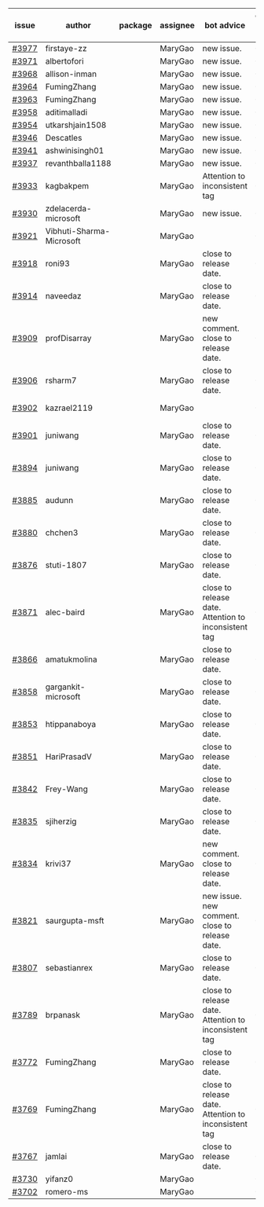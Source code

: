 | issue | author | package | assignee | bot advice | created date of issue | target release date | date from target |
| ------ | ------ | ------ | ------ | ------ | ------ | ------ | :-----: |
| [#3977](https://github.com/Azure/sdk-release-request/issues/3977) | firstaye-zz |  | MaryGao | new issue. | 03-22 | 04-28 |  |
| [#3971](https://github.com/Azure/sdk-release-request/issues/3971) | albertofori |  | MaryGao | new issue. | 03-22 | 04-28 |  |
| [#3968](https://github.com/Azure/sdk-release-request/issues/3968) | allison-inman |  | MaryGao | new issue. | 03-22 | 04-28 |  |
| [#3964](https://github.com/Azure/sdk-release-request/issues/3964) | FumingZhang |  | MaryGao | new issue. | 03-22 | 04-28 |  |
| [#3963](https://github.com/Azure/sdk-release-request/issues/3963) | FumingZhang |  | MaryGao | new issue. | 03-22 | 04-28 |  |
| [#3958](https://github.com/Azure/sdk-release-request/issues/3958) | aditimalladi |  | MaryGao | new issue. | 03-21 | 04-28 |  |
| [#3954](https://github.com/Azure/sdk-release-request/issues/3954) | utkarshjain1508 |  | MaryGao | new issue. | 03-21 | 04-28 |  |
| [#3946](https://github.com/Azure/sdk-release-request/issues/3946) | Descatles |  | MaryGao | new issue. | 03-17 | 04-28 |  |
| [#3941](https://github.com/Azure/sdk-release-request/issues/3941) | ashwinisingh01 |  | MaryGao | new issue. | 03-16 | 04-28 |  |
| [#3937](https://github.com/Azure/sdk-release-request/issues/3937) | revanthballa1188 |  | MaryGao | new issue. | 03-16 | 04-28 |  |
| [#3933](https://github.com/Azure/sdk-release-request/issues/3933) | kagbakpem |  | MaryGao | Attention to inconsistent tag | 03-15 | 04-28 |  |
| [#3930](https://github.com/Azure/sdk-release-request/issues/3930) | zdelacerda-microsoft |  | MaryGao | new issue. | 03-15 | 04-28 |  |
| [#3921](https://github.com/Azure/sdk-release-request/issues/3921) | Vibhuti-Sharma-Microsoft |  | MaryGao |  | 03-10 | 04-28 |  |
| [#3918](https://github.com/Azure/sdk-release-request/issues/3918) | roni93 |  | MaryGao | close to release date.  | 03-10 | 03-24 | 0 |
| [#3914](https://github.com/Azure/sdk-release-request/issues/3914) | naveedaz |  | MaryGao | close to release date.  | 03-10 | 03-24 | 0 |
| [#3909](https://github.com/Azure/sdk-release-request/issues/3909) | profDisarray |  | MaryGao | new comment. close to release date.  | 03-09 | 03-24 | 0 |
| [#3906](https://github.com/Azure/sdk-release-request/issues/3906) | rsharm7 |  | MaryGao | close to release date.  | 03-07 | 03-24 | 0 |
| [#3902](https://github.com/Azure/sdk-release-request/issues/3902) | kazrael2119 |  | MaryGao |  | 03-07 | fail to get. |  |
| [#3901](https://github.com/Azure/sdk-release-request/issues/3901) | juniwang |  | MaryGao | close to release date.  | 03-07 | 03-24 | 0 |
| [#3894](https://github.com/Azure/sdk-release-request/issues/3894) | juniwang |  | MaryGao | close to release date.  | 03-07 | 03-24 | 0 |
| [#3885](https://github.com/Azure/sdk-release-request/issues/3885) | audunn |  | MaryGao | close to release date.  | 03-06 | 03-24 | 0 |
| [#3880](https://github.com/Azure/sdk-release-request/issues/3880) | chchen3 |  | MaryGao | close to release date.  | 03-03 | 03-24 | 0 |
| [#3876](https://github.com/Azure/sdk-release-request/issues/3876) | stuti-1807 |  | MaryGao | close to release date.  | 03-03 | 03-24 | 0 |
| [#3871](https://github.com/Azure/sdk-release-request/issues/3871) | alec-baird |  | MaryGao | close to release date.  Attention to inconsistent tag | 03-03 | 03-24 | 0 |
| [#3866](https://github.com/Azure/sdk-release-request/issues/3866) | amatukmolina |  | MaryGao | close to release date.  | 03-03 | 03-24 | 0 |
| [#3858](https://github.com/Azure/sdk-release-request/issues/3858) | gargankit-microsoft |  | MaryGao | close to release date.  | 03-02 | 03-24 | 0 |
| [#3853](https://github.com/Azure/sdk-release-request/issues/3853) | htippanaboya |  | MaryGao | close to release date.  | 03-01 | 03-24 | 0 |
| [#3851](https://github.com/Azure/sdk-release-request/issues/3851) | HariPrasadV |  | MaryGao | close to release date.  | 03-01 | 03-24 | 0 |
| [#3842](https://github.com/Azure/sdk-release-request/issues/3842) | Frey-Wang |  | MaryGao | close to release date.  | 02-24 | 03-24 | 0 |
| [#3835](https://github.com/Azure/sdk-release-request/issues/3835) | sjiherzig |  | MaryGao | close to release date.  | 02-23 | 03-24 | 0 |
| [#3834](https://github.com/Azure/sdk-release-request/issues/3834) | krivi37 |  | MaryGao | new comment. close to release date.  | 02-22 | 03-24 | 0 |
| [#3821](https://github.com/Azure/sdk-release-request/issues/3821) | saurgupta-msft |  | MaryGao | new issue. new comment. close to release date.  | 02-16 | 03-24 | 0 |
| [#3807](https://github.com/Azure/sdk-release-request/issues/3807) | sebastianrex |  | MaryGao | close to release date.  | 02-15 | 03-24 | 0 |
| [#3789](https://github.com/Azure/sdk-release-request/issues/3789) | brpanask |  | MaryGao | close to release date.  Attention to inconsistent tag | 02-14 | 03-24 | 0 |
| [#3772](https://github.com/Azure/sdk-release-request/issues/3772) | FumingZhang |  | MaryGao | close to release date.  | 02-13 | 03-24 | 0 |
| [#3769](https://github.com/Azure/sdk-release-request/issues/3769) | FumingZhang |  | MaryGao | close to release date.  Attention to inconsistent tag | 02-13 | 03-24 | 0 |
| [#3767](https://github.com/Azure/sdk-release-request/issues/3767) | jamlai |  | MaryGao | close to release date.  | 02-10 | 03-24 | 0 |
| [#3730](https://github.com/Azure/sdk-release-request/issues/3730) | yifanz0 |  | MaryGao |  | 02-01 | 03-07 |  |
| [#3702](https://github.com/Azure/sdk-release-request/issues/3702) | romero-ms |  | MaryGao |  | 01-24 | 02-24 |  |
